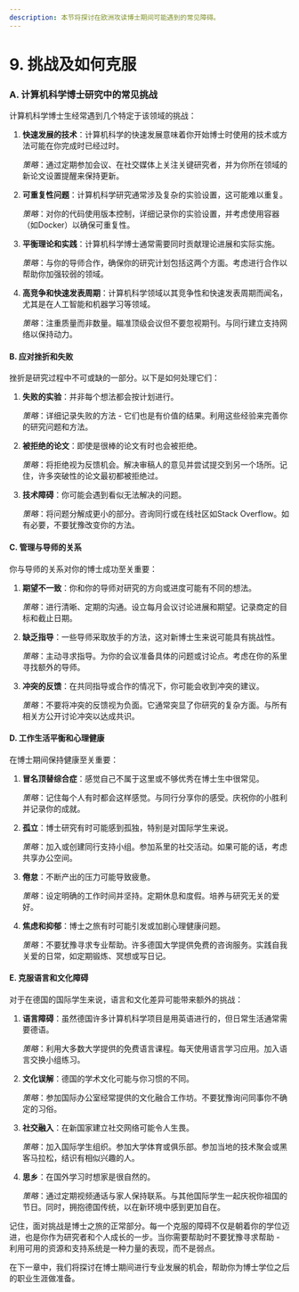 ```yaml
---
description: 本节将探讨在欧洲攻读博士期间可能遇到的常见障碍。
---
```


# 9. 挑战及如何克服

### A. 计算机科学博士研究中的常见挑战

计算机科学博士生经常遇到几个特定于该领域的挑战：

1.  **快速发展的技术**：计算机科学的快速发展意味着你开始博士时使用的技术或方法可能在你完成时已经过时。

    _策略_：通过定期参加会议、在社交媒体上关注关键研究者，并为你所在领域的新论文设置提醒来保持更新。
2.  **可重复性问题**：计算机科学研究通常涉及复杂的实验设置，这可能难以重复。

    _策略_：对你的代码使用版本控制，详细记录你的实验设置，并考虑使用容器（如Docker）以确保可重复性。
3.  **平衡理论和实践**：计算机科学博士通常需要同时贡献理论进展和实际实施。

    _策略_：与你的导师合作，确保你的研究计划包括这两个方面。考虑进行合作以帮助你加强较弱的领域。
4.  **高竞争和快速发表周期**：计算机科学领域以其竞争性和快速发表周期而闻名，尤其是在人工智能和机器学习等领域。

    _策略_：注重质量而非数量。瞄准顶级会议但不要忽视期刊。与同行建立支持网络以保持动力。

#### B. 应对挫折和失败

挫折是研究过程中不可或缺的一部分。以下是如何处理它们：

1.  **失败的实验**：并非每个想法都会按计划进行。

    _策略_：详细记录失败的方法 - 它们也是有价值的结果。利用这些经验来完善你的研究问题和方法。
2.  **被拒绝的论文**：即使是很棒的论文有时也会被拒绝。

    _策略_：将拒绝视为反馈机会。解决审稿人的意见并尝试提交到另一个场所。记住，许多突破性的论文最初都被拒绝过。
3.  **技术障碍**：你可能会遇到看似无法解决的问题。

    _策略_：将问题分解成更小的部分。咨询同行或在线社区如Stack Overflow。如有必要，不要犹豫改变你的方法。

#### C. 管理与导师的关系

你与导师的关系对你的博士成功至关重要：

1.  **期望不一致**：你和你的导师对研究的方向或进度可能有不同的想法。

    _策略_：进行清晰、定期的沟通。设立每月会议讨论进展和期望。记录商定的目标和截止日期。
2.  **缺乏指导**：一些导师采取放手的方法，这对新博士生来说可能具有挑战性。

    _策略_：主动寻求指导。为你的会议准备具体的问题或讨论点。考虑在你的系里寻找额外的导师。
3.  **冲突的反馈**：在共同指导或合作的情况下，你可能会收到冲突的建议。

    _策略_：不要将冲突的反馈视为负面。它通常突显了你研究的复杂方面。与所有相关方公开讨论冲突以达成共识。

#### D. 工作生活平衡和心理健康

在博士期间保持健康至关重要：

1.  **冒名顶替综合症**：感觉自己不属于这里或不够优秀在博士生中很常见。

    _策略_：记住每个人有时都会这样感觉。与同行分享你的感受。庆祝你的小胜利并记录你的成就。
2.  **孤立**：博士研究有时可能感到孤独，特别是对国际学生来说。

    _策略_：加入或创建同行支持小组。参加系里的社交活动。如果可能的话，考虑共享办公空间。
3.  **倦怠**：不断产出的压力可能导致疲惫。

    _策略_：设定明确的工作时间并坚持。定期休息和度假。培养与研究无关的爱好。
4.  **焦虑和抑郁**：博士之旅有时可能引发或加剧心理健康问题。

    _策略_：不要犹豫寻求专业帮助。许多德国大学提供免费的咨询服务。实践自我关爱的日常，如定期锻炼、冥想或写日记。

#### E. 克服语言和文化障碍

对于在德国的国际学生来说，语言和文化差异可能带来额外的挑战：

1.  **语言障碍**：虽然德国许多计算机科学项目是用英语进行的，但日常生活通常需要德语。

    _策略_：利用大多数大学提供的免费语言课程。每天使用语言学习应用。加入语言交换小组练习。
2.  **文化误解**：德国的学术文化可能与你习惯的不同。

    _策略_：参加国际办公室经常提供的文化融合工作坊。不要犹豫询问同事你不确定的习俗。
3.  **社交融入**：在新国家建立社交网络可能令人生畏。

    _策略_：加入国际学生组织。参加大学体育或俱乐部。参加当地的技术聚会或黑客马拉松，结识有相似兴趣的人。
4.  **思乡**：在国外学习时想家是很自然的。

    _策略_：通过定期视频通话与家人保持联系。与其他国际学生一起庆祝你祖国的节日。同时，拥抱德国传统，以在新环境中感到更加自在。

记住，面对挑战是博士之旅的正常部分。每一个克服的障碍不仅是朝着你的学位迈进，也是你作为研究者和个人成长的一步。当你需要帮助时不要犹豫寻求帮助 - 利用可用的资源和支持系统是一种力量的表现，而不是弱点。

在下一章中，我们将探讨在博士期间进行专业发展的机会，帮助你为博士学位之后的职业生涯做准备。
